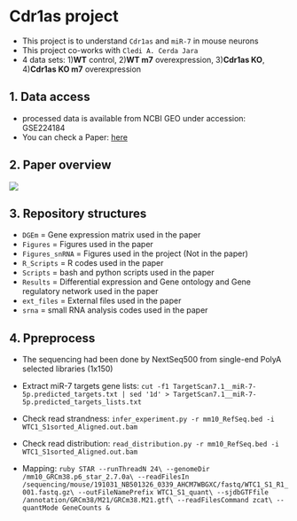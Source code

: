 # Cdr1as project

* This project is to understand `Cdr1as` and `miR-7` in mouse neurons
* This project co-works with `Cledi A. Cerda Jara`
* 4 data sets: 1)**WT** control, 2)**WT m7** overexpression, 3)**Cdr1as KO**, 4)**Cdr1as KO m7** overexpression


## 1. Data access
* processed data is available from NCBI GEO under accession: GSE224184
* You can check a Paper: [here](https://www.biorxiv.org/content/10.1101/2023.01.26.525729v1)

## 2. Paper overview

<img src="https://www.biorxiv.org/content/biorxiv/early/2023/01/26/2023.01.26.525729/F7.large.jpg">


## 3. Repository structures

* `DGEm` = Gene expression matrix used in the paper 
* `Figures` = Figures used in the paper 
* `Figures_snRNA` = Figures used in the project (Not in the paper) 
* `R_Scripts` = R codes used in the paper
* `Scripts` = bash and python scripts used in the paper
* `Results` = Differential expression and Gene ontology and Gene regulatory network used in the paper
* `ext_files` = External files used in the paper
* `srna` = small RNA analysis codes used in the paper


## 4. Ppreprocess 
* The sequencing had been done by NextSeq500 from single-end PolyA selected libraries (1x150) 

* Extract miR-7 targets gene lists: `cut -f1 TargetScan7.1__miR-7-5p.predicted_targets.txt | sed '1d' > TargetScan7.1__miR-7-5p.predicted_targets_lists.txt` 

* Check read strandness: `infer_experiment.py -r mm10_RefSeq.bed -i WTC1_S1sorted_Aligned.out.bam`

* Check read distribution: `read_distribution.py -r mm10_RefSeq.bed -i WTC1_S1sorted_Aligned.out.bam` 

* Mapping: ```ruby
                STAR --runThreadN 24\
	     	 --genomeDir /mm10_GRCm38.p6_star_2.7.0a\
		 --readFilesIn /sequencing/mouse/191031_NB501326_0339_AHCM7WBGXC/fastq/WTC1_S1_R1_001.fastq.gz\
		 --outFileNamePrefix WTC1_S1_quant\
		 --sjdbGTFfile /annotation/GRCm38/M21/GRCm38.M21.gtf\
 		 --readFilesCommand zcat\
		 --quantMode GeneCounts &
		```


 

